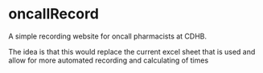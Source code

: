 # oncallRecord
A simple recording website for oncall pharmacists at CDHB.

The idea is that this would replace the current excel sheet that is used and allow for more automated recording and calculating of times
